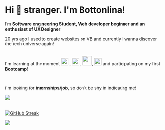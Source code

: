 # Hi 🖖 stranger. I'm Bottonlina!

<p>I’m <b>Software engineering Student, Web developer beginner and an enthusiast of UX Designer</b></p>

20 yrs ago I used to create websites on VB and currently I wanna discover the tech universe again!
<br>
<br>

<p>I'm learning at the moment <img src="https://cdn-icons-png.flaticon.com/512/732/732212.png" width="23" height="23"/>
, <img src="https://cdn3.iconfinder.com/data/icons/logos-and-brands-adobe/512/267_Python-512.png" width="23" height="23"/>
, <img src="https://cdn.cdnlogo.com/logos/m/30/mongodb-icon.svg" width="30" height="30"/>,  <img src="https://img2.gratispng.com/20180715/ujy/kisspng-user-experience-design-user-interface-design-rsu-digital-transformation-icon-5b4b2d82efcfe9.0945611415316535069823.jpg" width="23" height="23"/> and participating on my first <b>Bootcamp</b>!</p>
<br>

<P>I'm looking for <b>internships/job</b>, so don't be shy in indicating me!</P>

 [<img src="https://img.shields.io/badge/linkedin-%230077B5.svg?&style=for-the-badge&logo=linkedin&logoColor=white" />](https://www.linkedin.com/in/BOTTONLINA/) 
<br>
<br>
<br>
[![GitHub Streak](http://github-readme-streak-stats.herokuapp.com?user=Bottonlina&theme=black-ice)](https://git.io/streak-stats)

[<img src = "https://img.shields.io/badge/instagram-%23E4405F.svg?&style=for-the-badge&logo=instagram&logoColor=white">](https://www.instagram.com/BOTTONLINA/) 



